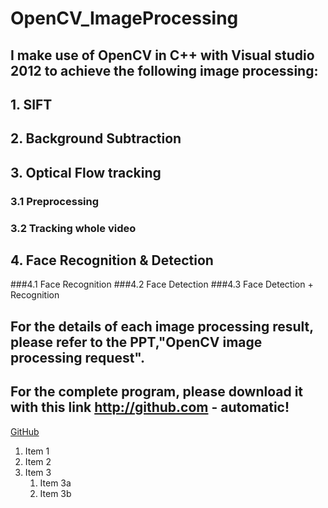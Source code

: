 # OpenCV_ImageProcessing
## I make use of OpenCV in C++ with Visual studio 2012 to achieve the following image processing:
## 1.  SIFT
## 2.  Background Subtraction
## 3.  Optical Flow tracking
   ### 3.1 Preprocessing 
   ### 3.2 Tracking whole video 
## 4. Face Recognition & Detection 
   ###4.1 Face Recognition 
   ###4.2 Face Detection 
   ###4.3 Face Detection + Recognition 
   
## For the details of each image processing result, please refer to the PPT,"OpenCV image processing request".
## For the complete program, please download it with this link http://github.com - automatic!
[GitHub](http://github.com)
1. Item 1
1. Item 2
1. Item 3
   1. Item 3a
   1. Item 3b
